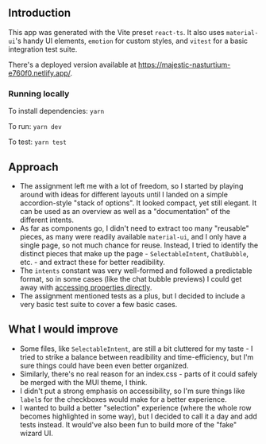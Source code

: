 ## Introduction

This app was generated with the Vite preset `react-ts`. It also uses `material-ui`'s handy UI elements, `emotion` for custom styles, and `vitest` for a basic integration test suite.

There's a deployed version available at https://majestic-nasturtium-e760f0.netlify.app/.

### Running locally

To install dependencies: `yarn`

To run: `yarn dev`

To test: `yarn test`

## Approach

- The assignment left me with a lot of freedom, so I started by playing around with ideas for different layouts until I landed on a simple accordion-style "stack of options". It looked compact, yet still elegant. It can be used as an overview as well as a "documentation" of the different intents.
- As far as components go, I didn't need to extract too many "reusable" pieces, as many were readily available `material-ui`, and I only have a single page, so not much chance for reuse. Instead, I tried to identify the distinct pieces that make up the page - `SelectableIntent`, `ChatBubble`, etc. - and extract these for better readibility.
- The `intents` constant was very well-formed and followed a predictable format, so in some cases (like the chat bubble previews) I could get away with [accessing properties directly](https://github.com/abelerdesz/intent-wizard/blob/main/src/components/SelectableIntent.tsx#L85).
- The assignment mentioned tests as a plus, but I decided to include a very basic test suite to cover a few basic cases.

## What I would improve

- Some files, like `SelectableIntent`, are still a bit cluttered for my taste - I tried to strike a balance between readibility and time-efficiency, but I'm sure things could have been even better organized.
- Similarly, there's no real reason for an index.css - parts of it could safely be merged with the MUI theme, I think.
- I didn't put a strong emphasis on accessibility, so I'm sure things like `label`s for the checkboxes would make for a better experience.
- I wanted to build a better "selection" experience (where the whole row becomes highlighted in some way), but I decided to call it a day and add tests instead. It would've also been fun to build more of the "fake" wizard UI.
